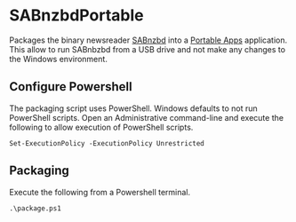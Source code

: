 # SABnzbdPortable

Packages the binary newsreader [SABnzbd](https://sabnzbd.org/) into a [Portable Apps](https://portableapps.com/development) application. This allow to run SABnbzbd from a USB drive and not make any changes to the Windows environment.

## Configure Powershell

The packaging script uses PowerShell. Windows defaults to not run PowerShell scripts. Open an Administrative command-line and execute the following to allow execution of PowerShell scripts.

``` code
Set-ExecutionPolicy -ExecutionPolicy Unrestricted
```

## Packaging

Execute the following from a Powershell terminal.

``` code
.\package.ps1
```
